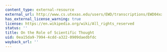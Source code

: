 ```yaml
---
content_type: external-resource
external_url: http://www.cs.utexas.edu/users/EWD/transcriptions/EWD04xx/EWD447.html
has_external_license_warning: true
license: https://en.wikipedia.org/wiki/All_rights_reserved
status: ''
title: On the Role of Scientific Thought
uid: 0ea15da9-7994-4cdd-a322-0909daedbfdc
wayback_url: ''
---
```

